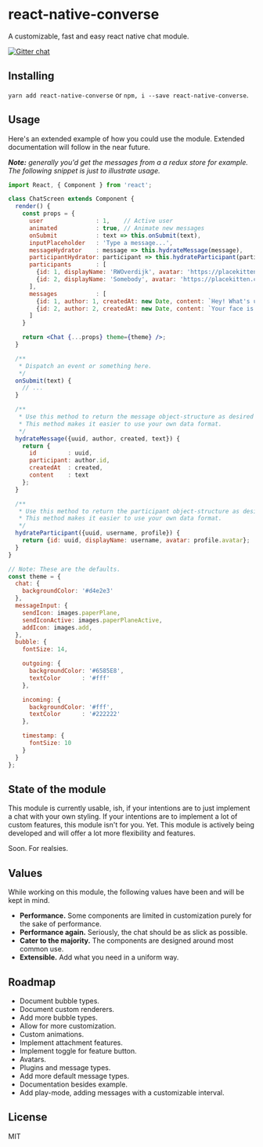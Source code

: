 # react-native-converse

A customizable, fast and easy react native chat module.

[![Gitter chat](https://badges.gitter.im/SpoonX/Dev.svg)](https://gitter.im/SpoonX/Dev)

## Installing

`yarn add react-native-converse` or `npm, i --save react-native-converse`.

## Usage

Here's an extended example of how you could use the module. Extended documentation will follow in the near future.

_**Note:** generally you'd get the messages from a a redux store for example. The following snippet is just to illustrate usage._

```jsx
import React, { Component } from 'react';

class ChatScreen extends Component {
  render() {
    const props = {
      user               : 1,    // Active user
      animated           : true, // Animate new messages
      onSubmit           : text => this.onSubmit(text),
      inputPlaceholder   : 'Type a message...',
      messageHydrator    : message => this.hydrateMessage(message),
      participantHydrator: participant => this.hydrateParticipant(participant),
      participants       : [
        {id: 1, displayName: 'RWOverdijk', avatar: 'https://placekitten.com/g/300/300'},
        {id: 2, displayName: 'Somebody', avatar: 'https://placekitten.com/g/300/300'},
      ],
      messages           : [
        {id: 1, author: 1, createdAt: new Date, content: `Hey! What's up!?`},
        {id: 2, author: 2, createdAt: new Date, content: `Your face is up`}
      ]
    }

    return <Chat {...props} theme={theme} />;
  }

  /**
   * Dispatch an event or something here.
   */
  onSubmit(text) {
    // ...
  }

  /**
   * Use this method to return the message object-structure as desired by the module.
   * This method makes it easier to use your own data format.
   */
  hydrateMessage({uuid, author, created, text}) {
    return {
      id         : uuid,
      participant: author.id,
      createdAt  : created,
      content    : text
    };
  }

  /**
   * Use this method to return the participant object-structure as desired by the module.
   * This method makes it easier to use your own data format.
   */
  hydrateParticipant({uuid, username, profile}) {
    return {id: uuid, displayName: username, avatar: profile.avatar};
  }
}

// Note: These are the defaults.
const theme = {
  chat: {
    backgroundColor: '#d4e2e3'
  },
  messageInput: {
    sendIcon: images.paperPlane,
    sendIconActive: images.paperPlaneActive,
    addIcon: images.add,
  },
  bubble: {
    fontSize: 14,

    outgoing: {
      backgroundColor: '#6585E8',
      textColor      : '#fff'
    },

    incoming: {
      backgroundColor: '#fff',
      textColor      : '#222222'
    },

    timestamp: {
      fontSize: 10
    }
  }
};
```

## State of the module

This module is currently usable, ish, if your intentions are to just implement a chat with your own styling.
If your intentions are to implement a lot of custom features, this module isn't for you. Yet.
This module is actively being developed and will offer a lot more flexibility and features.

Soon. For realsies.

## Values

While working on this module, the following values have been and will be kept in mind.

- **Performance.** Some components are limited in customization purely for the sake of performance.
- **Performance again.** Seriously, the chat should be as slick as possible.
- **Cater to the majority.** The components are designed around most common use.
- **Extensible.** Add what you need in a uniform way.

## Roadmap

- Document bubble types.
- Document custom renderers.
- Add more bubble types.
- Allow for more customization.
- Custom animations.
- Implement attachment features.
- Implement toggle for feature button.
- Avatars.
- Plugins and message types.
- Add more default message types.
- Documentation besides example.
- Add play-mode, adding messages with a customizable interval.

## License

MIT

